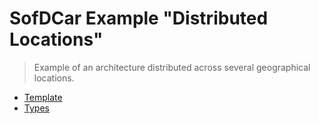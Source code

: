 # SofDCar Example "Distributed Locations"

> Example of an architecture distributed across several geographical locations.

- [Template](template.yaml)
- [Types](types.yaml)
